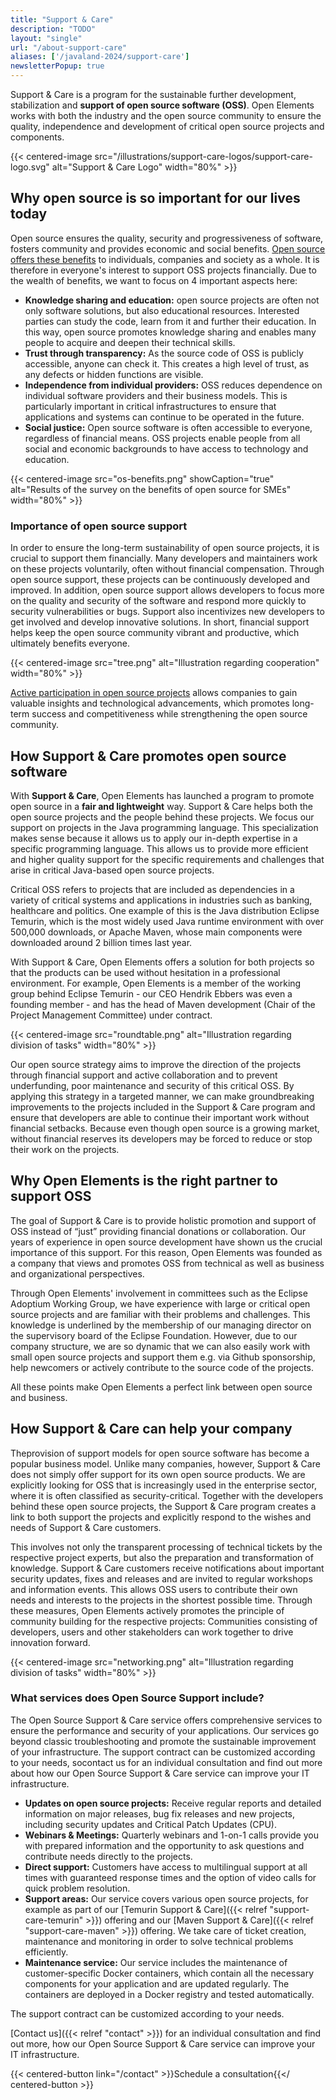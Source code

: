 ```yaml
---
title: "Support & Care"
description: "TODO"
layout: "single"
url: "/about-support-care"
aliases: ['/javaland-2024/support-care']
newsletterPopup: true
---
```


Support & Care is a program for the sustainable further development, stabilization and **support of open source software (OSS)**.
Open Elements works with both the industry and the open source community to ensure the quality,
independence and development of critical open source projects and components.

{{< centered-image src="/illustrations/support-care-logos/support-care-logo.svg" alt="Support & Care Logo" width="80%" >}}

## Why open source is so important for our lives today

Open source ensures the quality, security and progressiveness of software, fosters community and provides economic and social benefits.
[Open source offers these benefits](https://opensource.com/resources/what-open-source) to individuals, companies and society as a whole.
It is therefore in everyone's interest to support OSS projects financially.
Due to the wealth of benefits, we want to focus on 4 important aspects here:


- **Knowledge sharing and education:** open source projects are often not only software solutions,
  but also educational resources. Interested parties can study the code, learn from it and further their education.
  In this way, open source promotes knowledge sharing and enables many people to acquire and deepen their technical skills.
- **Trust through transparency:** As the source code of OSS is publicly accessible, anyone can check it.
  This creates a high level of trust, as any defects or hidden functions are visible.
- **Independence from individual providers:** OSS reduces dependence on individual software providers and
  their business models.
  This is particularly important in critical infrastructures to ensure that applications and systems can continue to
  be operated in the future.
- **Social justice:** Open source software is often accessible to everyone, regardless of financial means.
  OSS projects enable people from all social and economic backgrounds to have access to technology and education.

{{< centered-image src="os-benefits.png" showCaption="true" alt="Results of the survey on the benefits of open source for SMEs" width="80%" >}}

### Importance of open source support

In order to ensure the long-term sustainability of open source projects, it is crucial to support them financially.
Many developers and maintainers work on these projects voluntarily, often without financial compensation.
Through open source support, these projects can be continuously developed and improved.
In addition, open source support allows developers to focus more on the quality and security of the software and
respond more quickly to security vulnerabilities or bugs.
Support also incentivizes new developers to get involved and develop innovative solutions.
In short, financial support helps keep the open source community vibrant and productive, which ultimately benefits everyone.

{{< centered-image src="tree.png" alt="Illustration regarding cooperation" width="80%" >}}

[Active participation in open source projects](https://hbswk.hbs.edu/item/the-hidden-benefit-of-giving-back-to-open-source-software)
allows companies to gain valuable insights and technological advancements, which promotes long-term success and
competitiveness while strengthening the open source community.

## How Support & Care promotes open source software

With **Support & Care**, Open Elements has launched a program to promote open source in a
**fair and lightweight** way.
Support & Care helps both the open source projects and the people behind these projects.
We focus our support on projects in the Java programming language.
This specialization makes sense because it allows us to apply our in-depth expertise in a specific programming language.
This allows us to provide more efficient and higher quality support for the specific requirements
and challenges that arise in critical Java-based open source projects.

Critical OSS refers to projects that are included as dependencies in a variety of critical systems and applications in
industries such as banking, healthcare and politics.
One example of this is the Java distribution Eclipse Temurin, which is the most widely used Java runtime
environment with over 500,000 downloads, or Apache Maven, whose main components were downloaded around
2 billion times last year.

With Support & Care, Open Elements offers a solution for both projects so that the products can be
used without hesitation in a professional environment.
For example, Open Elements is a member of the working group behind Eclipse Temurin - our CEO Hendrik Ebbers
was even a founding member - and has the head of Maven development (Chair of the Project Management Committee)
under contract.


{{< centered-image src="roundtable.png" alt="Illustration regarding division of tasks" width="80%" >}}

Our open source strategy aims to improve the direction of the projects through financial support and active
collaboration and to prevent underfunding, poor maintenance and security of this critical OSS.
By applying this strategy in a targeted manner, we can make groundbreaking improvements to the projects
included in the Support & Care program and ensure that developers are able to continue their important
work without financial setbacks.
Because even though open source is a growing market, without financial reserves its developers may be
forced to reduce or stop their work on the projects.

## Why Open Elements is the right partner to support OSS

The goal of Support & Care is to provide holistic promotion and support of OSS instead of “just” providing financial
donations or collaboration.
Our years of experience in open source development have shown us the crucial importance of this support.
For this reason, Open Elements was founded as a company that views and promotes OSS from technical as well
as business and organizational perspectives.

Through Open Elements' involvement in committees such as the Eclipse Adoptium Working Group,
we have experience with large or critical open source projects and are familiar with their problems and
challenges.
This knowledge is underlined by the membership of our managing director on the supervisory board of the
Eclipse Foundation.
However, due to our company structure, we are so dynamic that we can also easily work with small open source
projects and support them e.g. via Github sponsorship, help newcomers or actively contribute to the source
code of the projects.

All these points make Open Elements a perfect link between open source and business.

## How Support & Care can help your company

Theprovision of support models for open source software has become a popular business model.
Unlike many companies, however, Support & Care does not simply offer support for its own open source products.
We are explicitly looking for OSS that is increasingly used in the enterprise sector, where it is often classified as
security-critical.
Together with the developers behind these open source projects, the Support & Care program creates a link
to both support the projects and explicitly respond to the wishes and needs of Support & Care customers.

This involves not only the transparent processing of technical tickets by the respective project experts,
but also the preparation and transformation of knowledge.
Support & Care customers receive notifications about important security updates, fixes and releases and
are invited to regular workshops and information events.
This allows OSS users to contribute their own needs and interests to the projects in the shortest possible time.
Through these measures, Open Elements actively promotes the principle of community building for the respective projects:
Communities consisting of developers, users and other stakeholders can work together to drive innovation forward.

{{< centered-image src="networking.png" alt="Illustration regarding division of tasks" width="80%" >}}

### What services does Open Source Support include?

The Open Source Support & Care service offers comprehensive services to ensure the performance and security of your applications.
Our services go beyond classic troubleshooting and promote the sustainable improvement of your infrastructure.
The support contract can be customized according to your needs, socontact us for an individual consultation and find out
more about how our Open Source Support & Care service can improve your IT infrastructure.

- **Updates on open source projects:** Receive regular reports and detailed information on major releases,
  bug fix releases and new projects, including security updates and Critical Patch Updates (CPU).
- **Webinars & Meetings:** Quarterly webinars and 1-on-1 calls provide you with prepared information and the
  opportunity to ask questions and contribute needs directly to the projects.
- **Direct support:** Customers have access to multilingual support at all times with guaranteed response times
  and the option of video calls for quick problem resolution.
- **Support areas:** Our service covers various open source projects, for example as part of our
  [Temurin Support & Care]({{< relref "support-care-temurin" >}}) offering and our
  [Maven Support & Care]({{< relref "support-care-maven" >}}) offering.
  We take care of ticket creation, maintenance and monitoring in order to solve technical problems efficiently.
- **Maintenance service:** Our service includes the maintenance of customer-specific Docker containers,
  which contain all the necessary components for your application and are updated regularly.
  The containers are deployed in a Docker registry and tested automatically.

The support contract can be customized according to your needs.

[Contact us]({{< relref "contact" >}}) for an individual consultation and find out more,
how our Open Source Support & Care service can improve your IT infrastructure.

{{< centered-button link="/contact"  >}}Schedule a consultation{{</ centered-button >}}
